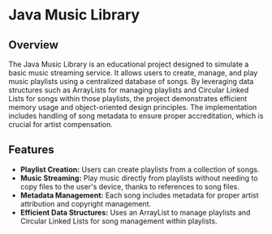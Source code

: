 # Java Music Library

## Overview
The Java Music Library is an educational project designed to simulate a basic music streaming service. It allows users to create, manage, and play music playlists using a centralized database of songs. By leveraging data structures such as ArrayLists for managing playlists and Circular Linked Lists for songs within those playlists, the project demonstrates efficient memory usage and object-oriented design principles. The implementation includes handling of song metadata to ensure proper accreditation, which is crucial for artist compensation.

## Features
- **Playlist Creation:** Users can create playlists from a collection of songs.
- **Music Streaming:** Play music directly from playlists without needing to copy files to the user's device, thanks to references to song files.
- **Metadata Management:** Each song includes metadata for proper artist attribution and copyright management.
- **Efficient Data Structures:** Uses an ArrayList to manage playlists and Circular Linked Lists for song management within playlists.
